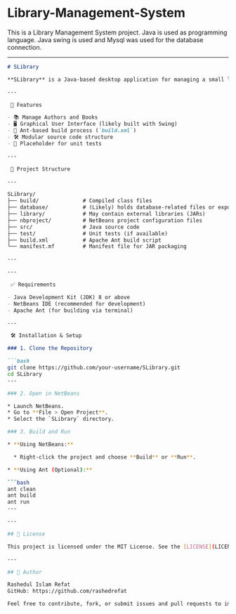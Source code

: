 # Library-Management-System
This is a Library Management System project. Java is used as programming language. Java swing is used and Mysql was used for the database connection.

---

```markdown
# SLibrary

**SLibrary** is a Java-based desktop application for managing a small library system. It provides features for handling authors, books, and potentially borrowing operations, all through a graphical user interface. This project was built using NetBeans and utilizes Apache Ant for building.

---

 🚀 Features

- 📚 Manage Authors and Books
- 🖥️ Graphical User Interface (likely built with Swing)
- 🧱 Ant-based build process (`build.xml`)
- 🛠️ Modular source code structure
- 🧪 Placeholder for unit tests

---

 📁 Project Structure

---

SLibrary/
├── build/              # Compiled class files
├── database/           # (Likely) holds database-related files or exports
├── library/            # May contain external libraries (JARs)
├── nbproject/          # NetBeans project configuration files
├── src/                # Java source code
├── test/               # Unit tests (if available)
├── build.xml           # Apache Ant build script
└── manifest.mf         # Manifest file for JAR packaging

---

---

 ✅ Requirements

- Java Development Kit (JDK) 8 or above
- NetBeans IDE (recommended for development)
- Apache Ant (for building via terminal)

---

 🛠️ Installation & Setup

### 1. Clone the Repository

```bash
git clone https://github.com/your-username/SLibrary.git
cd SLibrary
---

### 2. Open in NetBeans

* Launch NetBeans.
* Go to **File > Open Project**.
* Select the `SLibrary` directory.

### 3. Build and Run

* **Using NetBeans:**

  * Right-click the project and choose **Build** or **Run**.

* **Using Ant (Optional):**

```bash
ant clean
ant build
ant run
---

---

## 📝 License

This project is licensed under the MIT License. See the [LICENSE](LICENSE) file for details.

---

## 👤 Author

Rashedul Islam Refat
GitHub: https://github.com/rashedrefat 

Feel free to contribute, fork, or submit issues and pull requests to improve this project!

